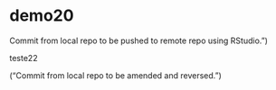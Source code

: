 # demo20
Commit
from local repo to be pushed to remote repo using RStudio.”)


teste22

(“Commit from local repo
to be amended and reversed.”)
